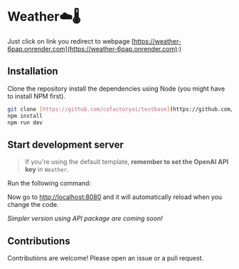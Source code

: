 # Weather☁️🌡️

Just click on link you redirect to webpage [https://weather-6pap.onrender.com](https://weather-6pap.onrender.com):)


## Installation

Clone the repository install the dependencies using Node (you might have to install NPM first).
```bash
git clone [https://github.com/cofactoryai/textbase](https://github.com/Shradhesh71/weather)
npm install
npm run dev
```

## Start development server

> If you're using the default template, **remember to set the OpenAI API key** in `Weather`.

Run the following command:

Now go to [http://localhost:8080](http://localhost:8080) and it will automatically reload when you change the code.

_Simpler version using API package are coming soon!_

## Contributions

Contributions are welcome! Please open an issue or a pull request.
